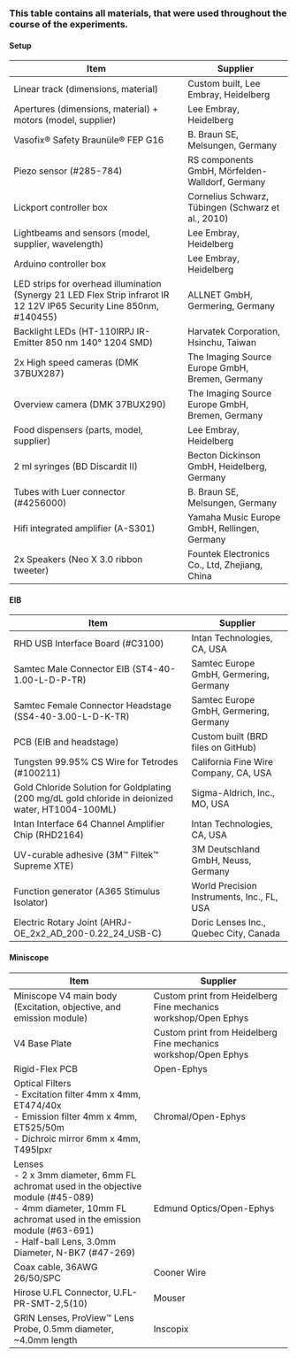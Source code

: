 ### This table contains all materials, that were used throughout the course of the experiments. 

#### Setup
| Item                                              | Supplier                                        |
|---------------------------------------------------|-------------------------------------------------|
| Linear track (dimensions, material)               | Custom built, Lee Embray, Heidelberg            |
| Apertures (dimensions, material) + motors (model, supplier) | Lee Embray, Heidelberg                |
| Vasofix® Safety Braunüle® FEP G16                 | B. Braun SE, Melsungen, Germany                 |
| Piezo sensor (#285-784)                           | RS components GmbH, Mörfelden-Walldorf, Germany |
| Lickport controller box                           | Cornelius Schwarz, Tübingen (Schwarz et al., 2010) |
| Lightbeams and sensors (model, supplier, wavelength) | Lee Embray, Heidelberg                       |
| Arduino controller box                            | Lee Embray, Heidelberg                          |
| LED strips for overhead illumination (Synergy 21 LED Flex Strip infrarot IR 12 12V IP65 Security Line 850nm, #140455) | ALLNET GmbH, Germering, Germany |
| Backlight LEDs (HT-110IRPJ IR-Emitter 850 nm 140° 1204 SMD) | Harvatek Corporation, Hsinchu, Taiwan |
| 2x High speed cameras (DMK 37BUX287)              | The Imaging Source Europe GmbH, Bremen, Germany |
| Overview camera (DMK 37BUX290)                    | The Imaging Source Europe GmbH, Bremen, Germany |
| Food dispensers (parts, model, supplier)          | Lee Embray, Heidelberg |
| 2 ml syringes (BD Discardit II)                   | Becton Dickinson GmbH, Heidelberg, Germany |
| Tubes with Luer connector (#4256000)              | B. Braun SE, Melsungen, Germany         |
| Hifi integrated amplifier (A-S301)                | Yamaha Music Europe GmbH, Rellingen, Germany |
| 2x Speakers (Neo X 3.0 ribbon tweeter)            | Fountek Electronics Co., Ltd, Zhejiang, China |

#### EIB
| Item                                              | Supplier                                       | 
|---------------------------------------------------|------------------------------------------------|
| RHD USB Interface Board (#C3100)                  | Intan Technologies, CA, USA                    |
| Samtec Male Connector EIB (ST4-40-1.00-L-D-P-TR)  | Samtec Europe GmbH, Germering, Germany         |
| Samtec Female Connector Headstage (SS4-40-3.00-L-D-K-TR) | Samtec Europe GmbH, Germering, Germany  |
| PCB (EIB and headstage)                           | Custom built (BRD files on GitHub)             |
| Tungsten 99.95% CS Wire for Tetrodes (#100211)    | California Fine Wire Company, CA, USA          |
| Gold Chloride Solution for Goldplating (200 mg/dL gold chloride in deionized water, HT1004-100ML) | Sigma-Aldrich, Inc., MO, USA |
| Intan Interface 64 Channel Amplifier Chip (RHD2164) | Intan Technologies, CA, USA                  |
| UV-curable adhesive (3M™ Filtek™ Supreme XTE)     | 3M Deutschland GmbH, Neuss, Germany            | 
| Function generator (A365 Stimulus Isolator)       | World Precision Instruments, Inc., FL, USA     |
| Electric Rotary Joint (AHRJ-OE_2x2_AD_200-0.22_24_USB-C) | Doric Lenses Inc., Quebec City, Canada  |

#### Miniscope
| Item                                                   | Supplier                                  | 
|--------------------------------------------------------|-------------------------------------------|
| Miniscope V4 main body (Excitation, objective, and emission module) | Custom print from Heidelberg Fine mechanics workshop/Open Ephys |
| V4 Base Plate                                          | Custom print from Heidelberg Fine mechanics workshop/Open Ephys |
| Rigid-Flex PCB                                         | Open-Ephys                                |
| Optical Filters <br> - Excitation filter 4mm x 4mm, ET474/40x <br> - Emission filter 4mm x 4mm, ET525/50m <br> - Dichroic mirror 6mm x 4mm, T495lpxr | Chromal/Open-Ephys |
| Lenses <br> - 2 x 3mm diameter, 6mm FL achromat used in the objective module (#45-089) <br> - 4mm diameter, 10mm FL achromat used in the emission module (#63-691) <br> - Half-ball Lens, 3.0mm Diameter, N-BK7 (#47-269) | Edmund Optics/Open-Ephys               |
| Coax cable, 36AWG 26/50/SPC                            | Cooner Wire                               |
| Hirose U.FL Connector, U.FL-PR-SMT-2,5(10)             | Mouser                                    |
| GRIN Lenses, ProView™ Lens Probe, 0.5mm diameter, ~4.0mm length | Inscopix                         |
